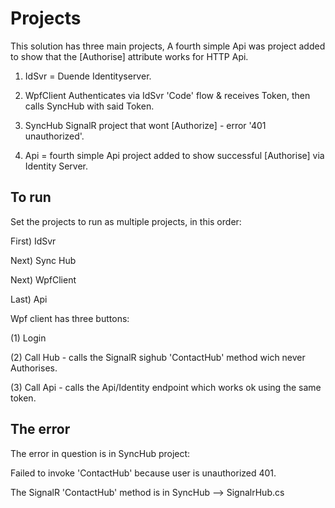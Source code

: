 # Projects
This solution has three main projects, A fourth simple Api was project added to show that the [Authorise] attribute works for HTTP Api.  

1) IdSvr = Duende Identityserver.

2) WpfClient Authenticates via IdSvr 'Code' flow & receives Token, then calls SyncHub with said Token.

3) SyncHub SignalR project that wont [Authorize] - error '401 unauthorized'.

4) Api = fourth simple Api project added to show successful [Authorise] via Identity Server.


## To run 

Set the projects to run as multiple projects, in this order:

First) IdSvr

Next) Sync Hub

Next) WpfClient

Last) Api


Wpf client has three buttons:

(1) Login 

(2) Call Hub - calls the SignalR sighub 'ContactHub' method wich never Authorises. 

(3) Call Api - calls the Api/Identity endpoint which works ok using the same token. 


## The error

The error in question is in SyncHub project:

Failed to invoke 'ContactHub' because user is unauthorized 401.

The SignalR 'ContactHub' method is in SyncHub --> SignalrHub.cs 
